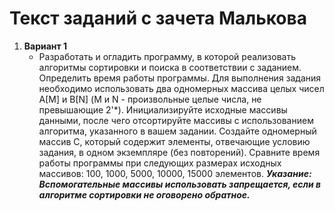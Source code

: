 # Текст заданий с зачета Малькова
1. **Вариант 1**
    - Разработать и огладить программу, в которой реализовать алгоритмы сортировки и поиска в соответствии с заданием. Определить время работы программы. Для выполнения задания необходимо использовать два одномерных массива целых чисел А[М] и B[N]
   (М и N - произвольные целые числа, не превышающие 2'*). Инициализируйте исходные массивы данными, после чего отсортируйте массивы с использованием алгоритма, указанного в вашем задании. Создайте одномерный массив С, который содержит элементы, отвечающие условию задания, в одном экземпляре (без повторений). Сравните время работы программы при следующих размерах исходных массивов: 100, 1000, 5000, 10000, 15000 элементов. _**Указание: Вспомогательные массивы использовать запрещается, если в алгоритме сортировки не оговорено обратное.**_
